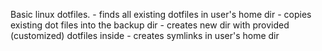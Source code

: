 Basic linux dotfiles. 
    - finds all existing dotfiles in user's home dir
    - copies existing dot files into the backup dir
    - creates new dir with provided (customized) dotfiles inside
    - creates symlinks in user's home dir
